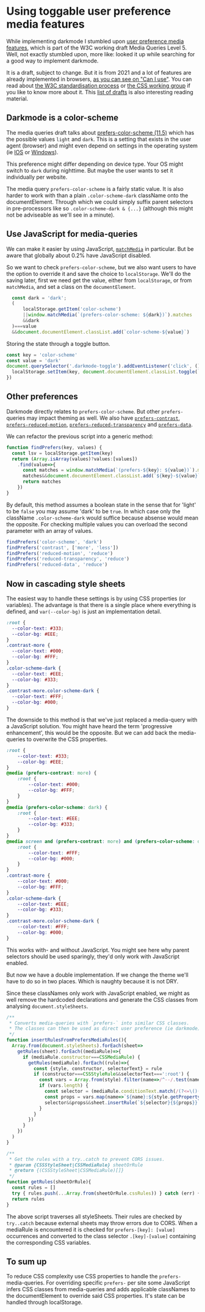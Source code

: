<!--
  date: 2023-06-29
  modified: 2023-06-29
  slug: using-toggable-user-preference-media-features
  type: post
  header: christina-deravedisian-_ipepr0WJDA-unsplash.jpg
  headerColofon: photo by [Christina Deravedisian](https://unsplash.com/@christinadera)
  headerClassName: no-blur
  categories: code, CSS, JavaScript, accessibility
  tags: Angular, accounting, invoicing, Vue
  metaDescription: How to easily use prefers-media-queries and make them adjustable through user preferences.
-->

# Using toggable user preference media features

While implementing darkmode I stumbled upon [user preference media features](https://www.w3.org/TR/mediaqueries-5/#mf-user-preferences), which is part of the W3C working draft Media Queries Level 5. Well, not exactly stumbled upon, more like: looked it up while searching for a good way to implement darkmode.

It is a draft, subject to change. But it is from 2021 and a lot of features are already implemented in browsers, [as you can see on "Can I use"](https://caniuse.com/?search=prefers-). 
You can read about [the W3C standardisation process](https://www.w3.org/2004/02/Process-20040205/tr.html) or [the CSS working group](https://wiki.csswg.org/) if you like to know more about it. This [list of drafts](https://drafts.csswg.org/) is also interesting reading material.

## Darkmode is a color-scheme

The media queries draft talks about [prefers-color-scheme (11.5)](https://www.w3.org/TR/mediaqueries-5/#prefers-color-scheme) which has the possible values `light` and `dark`.
This is a setting that exists in the user agent (browser) and might even depend on settings in the operating system (ie [IOS](https://support.apple.com/guide/mac-help/use-a-light-or-dark-appearance-mchl52e1c2d2/mac) or [Windows](https://support.microsoft.com/en-us/office/use-color-and-contrast-for-accessibility-in-microsoft-365-bb11486d-fc7d-4cd9-b344-16e2bc2a2387#bmkm_windows11dark)).

This preference might differ depending on device type. Your OS might switch to `dark` during nighttime. But maybe the user wants to set it individually per website.

The media query `prefers-color-scheme` is a fairly static value. It is also harder to work with than a plain `.color-scheme-dark` className onto the documentElement. Through which we could simply suffix parent selectors in pre-processors like so `.color-scheme-dark & {...}` (although this might not be adviseable as we'll see in a minute).


## Use JavaScript for media-queries

We can make it easier by using JavaScript, [`matchMedia`](https://developer.mozilla.org/en-US/docs/Web/API/Window/matchMedia) in particular. But be aware that globally about 0.2% have JavaScript disabled.

So we want to check `prefers-color-scheme`, but we also want users to have the option to override it and save the choice to `localStorage`.
We'll do the saving later, first we need get the value, either from `localStorage`, or from `matchMedia`, and set a class on the `documentElement`.

```JavaScript
  const dark = 'dark';
  (
      localStorage.getItem('color-scheme')
      ||window.matchMedia(`(prefers-color-scheme: ${dark})`).matches
      &&dark
  )===value
  &&document.documentElement.classList.add(`color-scheme-${value}`)
```

Storing the state through a toggle button.

```JavaScript
const key = 'color-scheme'
const value = 'dark'
document.querySelector('.darkmode-toggle').addEventListener('click', ()=>{
  localStorage.setItem(key, document.documentElement.classList.toggle(`${key}-${value}`)?value:'light')
})
```


## Other preferences

Darkmode directly relates to `prefers-color-scheme`. But other `prefers-` queries may impact theming as well. We also have [`prefers-contrast`](https://www.w3.org/TR/mediaqueries-5/#prefers-contrast), [`prefers-reduced-motion`](https://www.w3.org/TR/mediaqueries-5/#prefers-reduced-motion), [`prefers-reduced-transparency`](https://www.w3.org/TR/mediaqueries-5/#prefers-reduced-transparency) and [`prefers-data`](https://www.w3.org/TR/mediaqueries-5/#prefers-reduced-data). 

We can refactor the previous script into a generic method:

```JavaScript
function findPrefers(key, values) {
  const lsv = localStorage.getItem(key)
  return (Array.isArray(values)?values:[values])
    .find(value=>{
      const matches = window.matchMedia(`(prefers-${key}: ${value})`).matches
      matches&&document.documentElement.classList.add(`${key}-${value}`)
      return matches
    })
}
```

By default, this method assumes a boolean state in the sense that for 'light' to be `false` you may assume 'dark' to be `true`. In which case only the className `.color-scheme-dark` would suffice because absense would mean the opposite.
For checking multiple values you can overload the second parameter with an array of values.

```JavaScript
findPrefers('color-scheme', 'dark')
findPrefers('contrast', ['more', 'less'])
findPrefers('reduced-motion', 'reduce')
findPrefers('reduced-transparency', 'reduce')
findPrefers('reduced-data', 'reduce')
```

## Now in cascading style sheets

The easiest way to handle these settings is by using CSS properties (or variables). The advantage is that there is a single place where everything is defined, and `var(--color-bg)` is just an implementation detail.

```CSS
:root {
  --color-text: #333;
  --color-bg: #EEE;
}
.contrast-more {
  --color-text: #000;
  --color-bg: #FFF;
}
.color-scheme-dark {
  --color-text: #EEE;
  --color-bg: #333;
}
.contrast-more.color-scheme-dark {
  --color-text: #FFF;
  --color-bg: #000;
}
```

The downside to this method is that we've just replaced a media-query with a JavaScript solution. You might have heard the term 'progressive enhancement', this would be the opposite.
But we can add back the media-queries to overwrite the CSS properties.

```CSS
:root {
	--color-text: #333;
	--color-bg: #EEE;
}
@media (prefers-contrast: more) {
	:root {
		--color-text: #000;
		--color-bg: #FFF;
	}
}
@media (prefers-color-scheme: dark) {
	:root {
        --color-text: #EEE;
        --color-bg: #333;
	}
}
@media screen and (prefers-contrast: more) and (prefers-color-scheme: dark) {
	:root {
		--color-text: #FFF;
		--color-bg: #000;
	}
}
.contrast-more {
	--color-text: #000;
	--color-bg: #FFF;
}
.color-scheme-dark {
	--color-text: #EEE;
	--color-bg: #333;
}
.contrast-more.color-scheme-dark {
	--color-text: #FFF;
	--color-bg: #000;
}

```

This works with- and without JavaScript. You might see here why parent selectors should be used sparingly, they'd only work with JavaScript enabled.

But now we have a double implementation. If we change the theme we'll have to do so in two places. Which is naughty because it is not DRY.

Since these classNames only work with JavaScript enabled, we might as well remove the hardcoded declarations and generate the CSS classes from analysing `document.styleSheets`.

```JavaScript
/**
 * Converts media-queries with `prefers-` into similar CSS classes.
 * The classes can then be used as direct user preference (ie darkmode).
 */
function insertRulesFromPrefersMediaRules(){
  Array.from(document.styleSheets).forEach(sheet=>
    getRules(sheet).forEach((mediaRule)=>{
      if (mediaRule.constructor===CSSMediaRule) {
        getRules(mediaRule).forEach((rule)=>{
          const {style, constructor, selectorText} = rule
          if (constructor===CSSStyleRule&&selectorText===':root') {
            const vars = Array.from(style).filter(name=>/^--/.test(name))
            if (vars.length) {
              const selector = (mediaRule.conditionText.match(/(?<=\()(prefers-[^)]*)/g)||[]).map(s=>'.'+s.replace(/\:\s/,'-').substring(8)).join('')
              const props = vars.map(name=>`${name}:${style.getPropertyValue(name).trim()};`).join('')
              selector&&props&&sheet.insertRule(`${selector}{${props}}`, sheet.cssRules.length)
            }
          }
        })
      }
    })
  )
}

/**
 * Get the rules with a try..catch to prevent CORS issues.
 * @param {CSSStyleSheet|CSSMediaRule} sheetOrRule
 * @return {(CSSStyleSheet|CSSMediaRule)[]}
 */
function getRules(sheetOrRule){
  const rules = []
  try { rules.push(...Array.from(sheetOrRule.cssRules)) } catch (err) {}
  return rules
}

```

The above script traverses all styleSheets. Their rules are checked by `try..catch` because external sheets may throw errors due to CORS. When a mediaRule is encountered it is checked for `prefers-[key]: [value]` occurrences and converted to the class selector `.[key]-[value]` containing the corresponding CSS variables.

## To sum up

To reduce CSS complexity use CSS properties to handle the `prefers-` media-queries.
For overriding specific `prefers-` per site some JavaScript infers CSS classes from media-queries and adds applicable classNames to the documentElement to override said CSS properties. It's state can be handled through localStorage.

